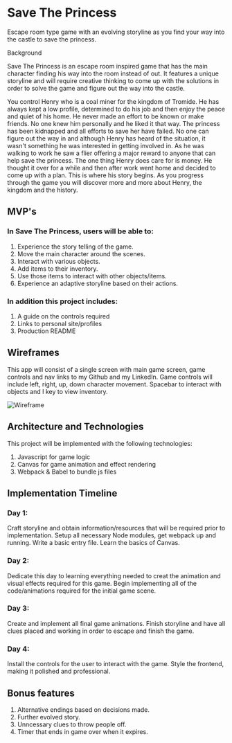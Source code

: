 # Save The Princess

Escape room type game with an evolving storyline as you find your way into the castle to save the princess.

Background 

Save The Princess is an escape room inspired game that has the main character finding his way into the room instead of out. It features a unique storyline and will require creative thinking to come up with the solutions in order to solve the game and figure out the way into the castle.

You control Henry who is a coal miner for the kingdom of Tromide. He has always kept a low profile, determined to do his job and then enjoy the peace and quiet of his home. He never made an effort to be known or make friends. No one knew him personally and he liked it that way.  The princess has been kidnapped and all efforts to save her have failed. No one can figure out the way in and although Henry has heard of the situation, it wasn't something he was interested in getting involved in. As he was walking to work he saw a flier offering a major reward to anyone that can help save the princess. The one thing Henry does care for is money. He thought it over for a while and then after work went home and decided to come up with a plan. This is where his story begins. As you progress through the game you will discover more and more about Henry, the kingdom and the history.

<h2>MVP's</h2>

<h3>In Save The Princess, users will be able to:</h3>

  1. Experience the story telling of the game.
  2. Move the main character around the scenes.
  3. Interact with various objects.
  4. Add items to their inventory.
  5. Use those items to interact with other objects/items.
  6. Experience an adaptive storyline based on their actions.
  
<h3>In addition this project includes:</h3>

  1. A guide on the controls required
  2. Links to personal site/profiles
  3. Production README
  
 <h2> Wireframes </h2>
 
  This app will consist of a single screen with main game screen, game controls and nav links to my Github and my LinkedIn.
  Game controls will include left, right, up, down character movement. Spacebar to interact with objects and I key to view inventory. 
 
![Wireframe](https://user-images.githubusercontent.com/19613624/71794272-bc986200-300e-11ea-87c5-cb1785420cb6.png)


<h2> Architecture and Technologies </h2>

This project will be implemented with the following technologies:

  1. Javascript for game logic
  2. Canvas for game animation and effect rendering
  3. Webpack & Babel to bundle js files


<h2> Implementation Timeline </h2>

<h3>Day 1: </h3> Craft storyline and obtain information/resources that will be required prior to implementation. Setup all necessary Node modules, get webpack up and running. Write a basic entry file. Learn the basics of Canvas. 

<h3>Day 2: </h3> Dedicate this day to learning everything needed to creat the animation and visual effects required for this game. Begin implementing all of the code/animations required for the initial game scene.

<h3>Day 3: </h3> Create and implement all final game animations. Finish storyline and have all clues placed and working in order to escape and finish the game.

<h3>Day 4: </h4> Install the controls for the user to interact with the game. Style the frontend, making it polished and professional.

<h2> Bonus features </h2>

  1. Alternative endings based on decisions made.
  2. Further evolved story.
  3. Unncessary clues to throw people off.
  4. Timer that ends in game over when it expires.

